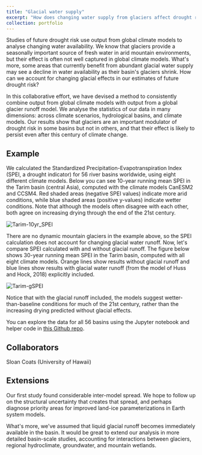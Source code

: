 ```yaml
---
title: "Glacial water supply"
excerpt: "How does changing water supply from glaciers affect drought risk?<br/><img src='/images/DSC_0785-resize.JPG'>"
collection: portfolio
---
```



Studies of future drought risk use output from global climate models to analyse changing water availability.  We know
that glaciers provide a seasonally important source of fresh water in arid mountain environments, but their effect is often not well
captured in global climate models.  What's more, some areas that currently benefit from abundant glacial water supply may see a decline in
water availability as their basin's glaciers shrink.  How can we account for changing glacial effects in our estimates of future drought risk?

In this collaborative effort, we have devised a method to consistently combine output from global climate models with output from a
global glacier runoff model.  We analyse the statistics of our data in many dimensions: across climate scenarios, hydrological basins, and climate models.
Our results show that glaciers are an important modulator of drought risk in some basins but not in others, and that their effect is likely to
persist even after this century of climate change.

## Example
We calculated the Standardized Precipitation-Evapotranspiration Index (SPEI, a drought indicator) for 56 river basins worldwide, using eight different climate models.  Below you can see 10-year running mean SPEI in the Tarim basin (central Asia), computed with the climate models CanESM2 and CCSM4.  Red shaded areas (negative SPEI values) indicate more arid conditions, while blue shaded areas (positive y-values) indicate wetter conditions.  Note that although the models often disagree with each other, both agree on increasing drying through the end of the 21st century.

![Tarim-10yr_SPEI](http://ehultee.github.io/images/20200219-tarim_ex_10yr.jpeg)

There are no dynamic mountain glaciers in the example above, so the SPEI calculation does not account for changing glacial water runoff.  Now, let's compare SPEI calculated with and without glacial runoff.  The figure below shows 30-year running mean SPEI in the Tarim basin, computed with all eight climate models.  Orange lines show results without glacial runoff and blue lines show results with glacial water runoff (from the model of Huss and Hock, 2018) explicitly included.

![Tarim-gSPEI](http://ehultee.github.io/images/20200219-tarim_ex_002.jpeg)
 
 Notice that with the glacial runoff included, the models suggest wetter-than-baseline conditions for much of the 21st century, rather than the increasing drying predicted without glacial effects.
 
 You can explore the data for all 56 basins using the Jupyter notebook and helper code in [this Github repo](https://github.com/ehultee/glacial-SPEI).

## Collaborators
Sloan Coats (University of Hawaii)

## Extensions
Our first study found considerable inter-model spread.  We hope to follow up on the structural uncertainty that creates that spread, and perhaps diagnose priority areas for improved land-ice parameterizations in Earth system models.

What's more, we've assumed that liquid glacial runoff becomes immediately available in the basin.  It would be great to extend our analysis in more detailed basin-scale studies, accounting for interactions between glaciers, regional hydroclimate, groundwater, and mountain wetlands.